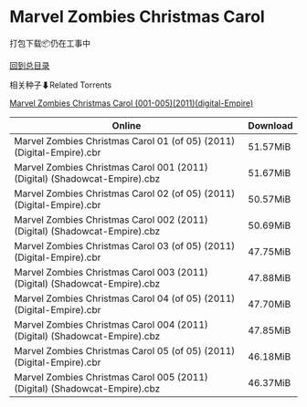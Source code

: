 # Marvel Zombies Christmas Carol

打包下载📦仍在工事中

[回到总目录](/Catalogs.md)







相关种子⬇Related Torrents

[Marvel Zombies Christmas Carol (001-005)(2011)(digital-Empire)](https://github.com/alicewish/markdown/blob/master/torrent/Marvel-Zombies-Christmas-Carol--001-005--2011--digital-Empire.md)

Online | Download
--- | ---
Marvel Zombies Christmas Carol 01 (of 05) (2011) (Digital-Empire).cbr | 51.57MiB
Marvel Zombies Christmas Carol 001 (2011) (Digital) (Shadowcat-Empire).cbz | 51.67MiB
Marvel Zombies Christmas Carol 02 (of 05) (2011) (Digital-Empire).cbr | 50.57MiB
Marvel Zombies Christmas Carol 002 (2011) (Digital) (Shadowcat-Empire).cbz | 50.69MiB
Marvel Zombies Christmas Carol 03 (of 05) (2011) (Digital-Empire).cbr | 47.75MiB
Marvel Zombies Christmas Carol 003 (2011) (Digital) (Shadowcat-Empire).cbz | 47.88MiB
Marvel Zombies Christmas Carol 04 (of 05) (2011) (Digital-Empire).cbr | 47.70MiB
Marvel Zombies Christmas Carol 004 (2011) (Digital) (Shadowcat-Empire).cbz | 47.85MiB
Marvel Zombies Christmas Carol 05 (of 05) (2011) (Digital-Empire).cbr | 46.18MiB
Marvel Zombies Christmas Carol 005 (2011) (Digital) (Shadowcat-Empire).cbz | 46.37MiB